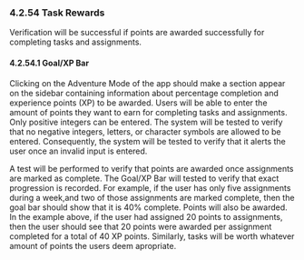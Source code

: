 ### 4.2.54 Task Rewards

Verification will be successful if points are awarded successfully for completing tasks and assignments.

#### 4.2.54.1 Goal/XP Bar

Clicking on the Adventure Mode of the app should make a section appear on the sidebar containing information about percentage completion and experience points (XP) to be awarded. Users will be able to enter the amount of points they want to earn for completing tasks and assignments. Only positive integers can be entered. The system will be tested to verify that no negative integers, letters, or character symbols are allowed to be entered. Consequently, the system will be tested to verify that it alerts the user once an invalid input is entered. 

A test will be performed to verify that points are awarded once assignments are marked as complete. The Goal/XP Bar will tested to verify that exact progression is recorded. For example, if the user has only five assignments during a week,and two of those assignments are marked complete, then the goal bar should show that it is 40% complete. Points will also be awarded. In the example above, if the user had assigned 20 points to assignments, then the user should see that 20 points were awarded per assignment completed for a total of 40 XP points. Similarly, tasks will be worth whatever amount of points the users deem apropriate.



